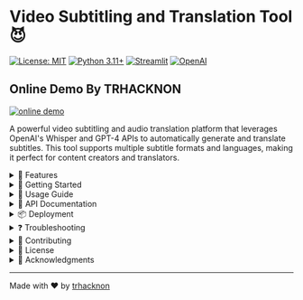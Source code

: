 # Video Subtitling and Translation Tool 😈

[![License: MIT](https://img.shields.io/badge/License-MIT-yellow.svg)](https://opensource.org/licenses/MIT)
[![Python 3.11+](https://img.shields.io/badge/python-3.11+-blue.svg)](https://www.python.org/downloads/)
[![Streamlit](https://img.shields.io/badge/Streamlit-1.40.0-FF4B4B.svg)](https://streamlit.io)
[![OpenAI](https://img.shields.io/badge/OpenAI-Whisper%20%26%20GPT--4-00A67E.svg)](https://openai.com)

## Online Demo By TRHACKNON
[![online demo](https://img.shields.io/badge/Streamlit-1.40.0-FF4B4B.svg)](https://subtool-trkn.replit.app)

A powerful video subtitling and audio translation platform that leverages OpenAI's Whisper and GPT-4 APIs to automatically generate and translate subtitles. This tool supports multiple subtitle formats and languages, making it perfect for content creators and translators.

<details>
<summary>🌟 Features</summary>

- **Automatic Transcription**: Uses OpenAI's Whisper API for accurate speech-to-text conversion
- **Multi-language Translation**: Supports translation to 20+ languages including:
  - English, Spanish, French, German, Italian
  - Portuguese, Chinese, Japanese, Korean
  - Russian, Arabic, Hindi, Dutch, Polish
  - Turkish, Vietnamese, Thai, Swedish
  - Danish, Finnish
- **Multiple Subtitle Formats**:
  - SRT (SubRip)
  - WebVTT
  - ASS/SSA
  - MicroDVD SUB
- **Batch Processing**: Process multiple videos simultaneously
- **Timing Adjustment Tools**:
  - Global offset adjustment
  - Duration scaling
  - Individual segment timing
- **Preview Functionality**:
  - Integrated video player with subtitle overlay
  - Side-by-side text comparison
- **SEO Optimized**: Semantic HTML structure with meta tags
</details>

<details>
<summary>🚀 Getting Started</summary>

### System Requirements

- Python 3.11 or higher
- 2GB RAM minimum
- 1GB free disk space
- Modern web browser (Chrome, Firefox, Safari)

### Prerequisites

- Python 3.11+
- OpenAI API key
- Streamlit account (for deployment)

### Installation

1. Clone the repository:
```bash
git clone https://github.com/yourusername/vidsubai.git
cd vidsubai
```

2. Install dependencies:
```bash
pip install streamlit openai moviepy
```

3. Set up environment variables:
```bash
export OPENAI_API_KEY='your-api-key'
```

### Local Development

Run the application locally:
```bash
streamlit run main.py
```

The application will be available at `http://localhost:5000`

### Configuration

Create `.streamlit/config.toml`:
```toml
[server]
headless = true
address = "0.0.0.0"
port = 5000

[theme]
primaryColor = "#00ffbb"
backgroundColor = "#111111"
secondaryBackgroundColor = "#2b2b2b"
textColor = "#ffffff"
font = "sans serif"
```
</details>

<details>
<summary>📖 Usage Guide</summary>

### Single Video Processing

1. Upload your video file (supported formats: MP4, MOV, AVI, MKV)
2. Select target language for translation
3. Choose desired subtitle format
4. Click "Process Video"
5. Download generated subtitles in original and translated languages

Example:
```python
# Upload video and process
video_file = "example.mp4"
target_language = "Spanish"
subtitle_format = "srt"

# Generated subtitles will be available for download
original_subs = "example_original.srt"
translated_subs = "example_spanish.srt"
```

### Batch Processing

1. Upload multiple video files
2. Configure language and format settings
3. Process all videos simultaneously
4. Download subtitles individually or as a zip file

Example:
```python
# Process multiple videos
video_files = ["video1.mp4", "video2.mp4", "video3.mp4"]
target_language = "French"
subtitle_format = "vtt"

# Results will be available as individual files or zip archive
download_zip = "batch_subtitles.zip"
```

### Timing Adjustments

1. Use global offset to shift all subtitles
2. Apply duration scaling to adjust timing
3. Fine-tune individual segment timings
4. Preview changes in real-time

Example:
```python
# Adjust timing
offset_seconds = 2.5  # Delay subtitles by 2.5 seconds
scale_factor = 1.1   # Stretch duration by 10%
```
</details>

<details>
<summary>🔧 API Documentation</summary>

### OpenAI Service

```python
class OpenAIService:
    def transcribe_audio(self, audio_file_path: str) -> List[Dict[str, Any]]:
        """
        Transcribe audio using Whisper API
        
        Args:
            audio_file_path (str): Path to audio file
            
        Returns:
            List[Dict]: List of transcribed segments with timing
        """
        
    def translate_text(self, text: str, target_language: str) -> str:
        """
        Translate text using GPT-4
        
        Args:
            text (str): Text to translate
            target_language (str): Target language code
            
        Returns:
            str: Translated text
        """
```

### Subtitle Service

```python
class SubtitleService:
    def create_subtitles(self, segments: List[dict], format: str, fps: float = 23.976) -> str:
        """
        Create subtitles in specified format
        
        Args:
            segments (List[dict]): List of subtitle segments
            format (str): Subtitle format (srt, vtt, ass, sub)
            fps (float): Frames per second for SUB format
            
        Returns:
            str: Formatted subtitle content
        """
```

### Media Service

```python
class MediaService:
    def extract_audio(self, video_path: str) -> str:
        """
        Extract audio from video file
        
        Args:
            video_path (str): Path to video file
            
        Returns:
            str: Path to extracted audio file
        """
```

### Timing Service

```python
class TimingService:
    def adjust_global_offset(self, segments: List[Dict[str, Any]], offset_seconds: float) -> List[Dict[str, Any]]:
        """
        Adjust all subtitle timings
        
        Args:
            segments (List[Dict]): List of subtitle segments
            offset_seconds (float): Time offset in seconds
            
        Returns:
            List[Dict]: Adjusted segments
        """
```
</details>

<details>
<summary>📦 Deployment</summary>

### Deploying on Replit

1. Create a new Replit project
2. Upload project files or connect to GitHub
3. Set environment variables:
   - Add `OPENAI_API_KEY` in Replit Secrets
4. Install dependencies:
   ```bash
   python -m pip install streamlit openai moviepy
   ```
5. Configure `.streamlit/config.toml`:
   ```toml
   [server]
   headless = true
   address = "0.0.0.0"
   port = 5000
   ```
6. Run the application
7. Configure custom domain (optional)

The application will be automatically deployed and accessible via Replit's hosting.
</details>

<details>
<summary>❓ Troubleshooting</summary>

### Common Issues

1. **OpenAI API Error**
   ```
   Solution: Verify API key is set correctly in environment variables
   ```

2. **Video Processing Failed**
   ```
   Solution: Check video file format and size (max 25MB)
   ```

3. **Subtitle Timing Issues**
   ```
   Solution: Use timing adjustment tools in the interface
   ```

4. **Memory Errors**
   ```
   Solution: Process smaller video files or reduce batch size
   ```

### Performance Optimization

1. Use compressed video files
2. Process videos in smaller batches
3. Clear browser cache regularly
4. Use recommended video formats (MP4)
</details>

<details>
<summary>🤝 Contributing</summary>

Contributions are welcome! Please follow these steps:

1. Fork the repository
2. Create a feature branch (`git checkout -b feature/amazing-feature`)
3. Commit your changes (`git commit -m 'Add amazing feature'`)
4. Push to the branch (`git push origin feature/amazing-feature`)
5. Open a Pull Request

### Development Guidelines

- Follow PEP 8 style guide
- Add unit tests for new features
- Update documentation as needed
- Use type hints and docstrings
- Include examples for new features
</details>

<details>
<summary>📄 License</summary>

This project is licensed under the MIT License - see the [LICENSE](LICENSE) file for details.

```
MIT License

Copyright (c) 2024 trhacknon

Permission is hereby granted, free of charge, to any person obtaining a copy
of this software and associated documentation files (the "Software"), to deal
in the Software without restriction, including without limitation the rights
to use, copy, modify, merge, publish, distribute, sublicense, and/or sell
copies of the Software, and to permit persons to whom the Software is
furnished to do so, subject to the following conditions:

The above copyright notice and this permission notice shall be included in all
copies or substantial portions of the Software.

THE SOFTWARE IS PROVIDED "AS IS", WITHOUT WARRANTY OF ANY KIND, EXPRESS OR
IMPLIED, INCLUDING BUT NOT LIMITED TO THE WARRANTIES OF MERCHANTABILITY,
FITNESS FOR A PARTICULAR PURPOSE AND NONINFRINGEMENT. IN NO EVENT SHALL THE
AUTHORS OR COPYRIGHT HOLDERS BE LIABLE FOR ANY CLAIM, DAMAGES OR OTHER
LIABILITY, WHETHER IN AN ACTION OF CONTRACT, TORT OR OTHERWISE, ARISING FROM,
OUT OF OR IN CONNECTION WITH THE SOFTWARE OR THE USE OR OTHER DEALINGS IN THE
SOFTWARE.
```
</details>

<details>
<summary>🙏 Acknowledgments</summary>

- OpenAI for Whisper and GPT-4 APIs
- Streamlit for the web framework
- MoviePy for video processing
- All contributors and users of this tool
</details>

---
Made with ❤️ by [trhacknon](https://github.com/tucommenceapousser)
